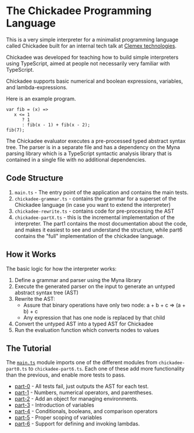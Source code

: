 # The Chickadee Programming Language 

This is a very simple interpreter for a minimalist programming language called Chickadee built for an internal tech talk at [Clemex technologies](http://www.clemex.com).

Chickadee was developed for teaching how to build simple interpreters using TypeScript, aimed at people not necessarily very familiar with TypeScript. 

Chickadee supports basic numerical and boolean expressions, variables, and lambda-expressions.

Here is an example program. 

```
var fib = (x) => 
   x <= 1 
      ? 1 
      : fib(x - 1) + fib(x - 2); 
fib(7);
```

The Chickadee evaluator executes a pre-processed typed abstract syntax tree. The parser is in a separate file and has a dependency on the Myna parsing library which is a TypeScript syntactic analysis library that is contained in a single file with no additional dependencies.

## Code Structure 

1. `main.ts` - The entry point of the application and contains the main tests. 
1. `chickadee-grammar.ts` - contains the grammar for a superset of the Chickadee language (in case you want to extend the interpreter) 
1. `chickadee-rewrite.ts` - contains code for pre-processing the AST 
1. `chickadee-partX.ts` - this is the incremental implementation of the interpreter. The part1 contains the most documentation
    about the code, and makes it easiest to see and understand the structure, while part6 contains the "full" implementation of the chickadee language.     

## How it Works 

The basic logic for how the interpreter works: 

1. Define a grammar and parser using the Myna library 
2. Execute the generated parser on the input to generate an untyped abstract syntax tree (AST) 
3. Rewrite the AST: 
    * Assure that binary operations have only two node: a + b + c => (a + b) + c
    * Any expression that has one node is replaced by that child
4. Convert the untyped AST into a typed AST for Chickadee
5. Run the evaluation function which converts nodes to values

## The Tutorial

The [`main.ts`](https://github.com/Clemex/chickadee/blob/master/src/main.ts) module imports one of the different modules from `chickadee-part0.ts` to `chickadee-part6.ts`. Each one of these add more functionality than the previous, and enable more tests to pass. 

* [part-0](https://github.com/Clemex/chickadee/blob/master/src/chickadee-part0.ts) - All tests fail, just outputs the AST for each test. 
* [part-1](https://github.com/Clemex/chickadee/blob/master/src/chickadee-part1.ts) - Numbers, numerical operators, and parentheses.  
* [part-2](https://github.com/Clemex/chickadee/blob/master/src/chickadee-part2.ts) - Add an object for managing environments. 
* [part-3](https://github.com/Clemex/chickadee/blob/master/src/chickadee-part3.ts) - Introduction of variables 
* [part-4](https://github.com/Clemex/chickadee/blob/master/src/chickadee-part4.ts) - Conditionals, booleans, and comparison operators 
* [part-5](https://github.com/Clemex/chickadee/blob/master/src/chickadee-part5.ts) - Proper scoping of variables
* [part-6](https://github.com/Clemex/chickadee/blob/master/src/chickadee-part6.ts) - Support for defining and invoking lambdas.
